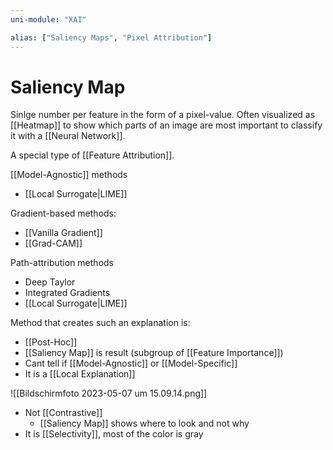 ```yaml
---
uni-module: "XAI"

alias: ["Saliency Maps", "Pixel Attribution"]
---
```


# Saliency Map

Sinlge number per feature in the form of a pixel-value. Often visualized as [[Heatmap]] to show which parts of an image are most important to classify it with a [[Neural Network]].

A special type of [[Feature Attribution]].

[[Model-Agnostic]] methods

- [[Local Surrogate|LIME]]

Gradient-based methods:

- [[Vanilla Gradient]]
- [[Grad-CAM]]

Path-attribution methods

- Deep Taylor
- Integrated Gradients
- [[Local Surrogate|LIME]]

Method that creates such an explanation is:

- [[Post-Hoc]]
- [[Saliency Map]] is result (subgroup of [[Feature Importance]])
- Cant tell if [[Model-Agnostic]] or [[Model-Specific]]
- It is a [[Local Explanation]]

![[Bildschirm­foto 2023-05-07 um 15.09.14.png]]

- Not [[Contrastive]]
  - [[Saliency Map]] shows where to look and not why
- It is [[Selectivity]], most of the color is gray
